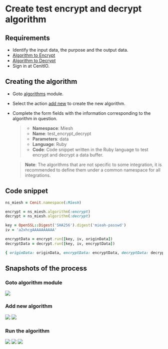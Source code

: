 # Create test encrypt and decrypt algorithm

## Requirements

* Identify the input data, the purpose and the output data.
* [Algorithm to Encrypt](algorithms/miesh-encrypt.md)
* [Algorithm to Decrypt](algorithms/miesh-decrypt.md)
* Sign in at CenitIO.[<i class="fa fa-external-link" aria-hidden="true"></i>](https://cenit.io/users/sign_in)

## Creating the algorithm

* Goto [algorithms](https://cenit.io/algorithm) module.
* Select the action [add new](https://cenit.io/algorithm/new) to create the new algorithm.
* Complete the form fields with the information corresponding to the algorithm in question.
   
    >- **Namespace**: Miesh
    >- **Name**: test_encrypt_decrypt
    >- **Parameters**: data
    >- **Language**: Ruby
    >- **Code**: Code snippet written in the Ruby language to test encrypt and decrypt a data buffer.

    > **Note**: The algorithms that are not specific to some integration, it is recommended to define them under a common namespace for all integrations.

## Code snippet

```ruby
ns_miesh = Cenit.namespace(:Miesh)

encrypt = ns_miesh.algorithm(:encrypt)
decrypt = ns_miesh.algorithm(:decrypt)

key = OpenSSL::Digest('SHA256').digest('mieah-passwd')
iv = 'a2xhcgAAAAAAAAAA'

encryptData = encrypt.run([key, iv, originData])
decryptData = decrypt.run([key, iv, encryptData])

{ originData: originData, encryptData: encryptData, decryptData: decryptData }
```

## Snapshots of the process

### Goto algorithm module

   ![](assets/snapshots/common-algs/snapshots-001.png)
    
### Add new algorithm

   ![](assets/snapshots/common-algs/snapshots-002.png)
   ![](assets/snapshots/miesh-encrypt-decrypt-algs/snapshots-005.png)
   
### Run the algorithm   
   
   ![](assets/snapshots/miesh-encrypt-decrypt-algs/snapshots-006.png)
   ![](assets/snapshots/miesh-encrypt-decrypt-algs/snapshots-007.png)
   ![](assets/snapshots/miesh-encrypt-decrypt-algs/snapshots-008.png)